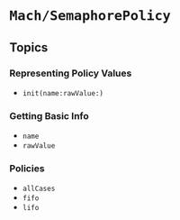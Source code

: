 # ``Mach/SemaphorePolicy``

## Topics

### Representing Policy Values

- ``init(name:rawValue:)``

### Getting Basic Info

- ``name``
- ``rawValue``

### Policies

- ``allCases``
- ``fifo``
- ``lifo``
